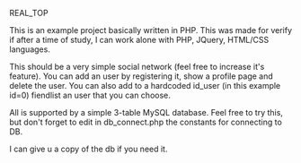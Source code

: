 REAL_TOP

This is an example project basically written in PHP.
This was made for verify if after a time of study, I can work alone with PHP, JQuery, HTML/CSS languages.

This should be a very simple social network (feel free to increase it's feature).
You can add an user by registering it, show a profile page and delete the user.
You can also add to a hardcoded id_user (in this example id=0) fiendlist an user that you can choose.

All is supported by a simple 3-table MySQL database.
Feel free to try this, but don't forget to edit in db_connect.php the constants for connecting to DB.

I can give u a copy of the db if you need it.

